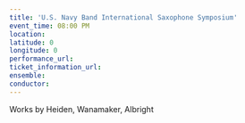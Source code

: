 ```yaml
---
title: 'U.S. Navy Band International Saxophone Symposium'
event_time: 08:00 PM
location:
latitude: 0
longitude: 0
performance_url:
ticket_information_url:
ensemble:
conductor:
---
```

<p>Works by Heiden, Wanamaker, Albright</p>